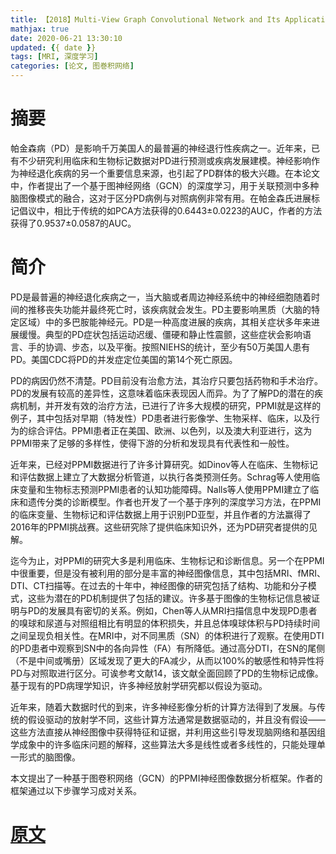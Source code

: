 ```yaml
---
title: 【2018】Multi-View Graph Convolutional Network and Its Applications on Neuroimage Analysis for Parkinson’s Disease
mathjax: true
date: 2020-06-21 13:30:10
updated: {{ date }}
tags: [MRI, 深度学习]
categories: [论文, 图巻积网络]
---
```


# 摘要

帕金森病（PD）是影响千万美国人的最普遍的神经退行性疾病之一。近年来，已有不少研究利用临床和生物标记数据对PD进行预测或疾病发展建模。神经影响作为神经退化疾病的另一个重要信息来源，也引起了PD群体的极大兴趣。在本论文中，作者提出了一个基于图神经网络（GCN）的深度学习，用于关联预测中多种脑图像模式的融合，这对于区分PD病例与对照病例非常有用。在帕金森氏进展标记倡议中，相比于传统的如PCA方法获得的0.6443±0.0223的AUC，作者的方法获得了0.9537±0.0587的AUC。

# 简介

PD是最普遍的神经退化疾病之一，当大脑或者周边神经系统中的神经细胞随着时间的推移丧失功能并最终死亡时，该疾病就会发生。PD主要影响黑质（大脑的特定区域）中的多巴胺能神经元。PD是一种高度进展的疾病，其相关症状多年来进展缓慢。典型的PD症状包括运动迟缓、僵硬和静止性震颤，这些症状会影响语言、手的协调、步态，以及平衡。按照NIEHS的统计，至少有50万美国人患有PD。美国CDC将PD的并发症定位美国的第14个死亡原因。

PD的病因仍然不清楚。PD目前没有治愈方法，其治疗只要包括药物和手术治疗。PD的发展有较高的差异性，这意味着临床表现因人而异。为了了解PD的潜在的疾病机制，并开发有效的治疗方法，已进行了许多大规模的研究，PPMI就是这样的例子，其中包括对早期（特发性）PD患者进行影像学、生物采样、临床，以及行为的综合评估。PPMI患者正在美国、欧洲、以色列，以及澳大利亚进行，这为PPMI带来了足够的多样性，使得下游的分析和发现具有代表性和一般性。

近年来，已经对PPMI数据进行了许多计算研究。如Dinov等人在临床、生物标记和评估数据上建立了大数据分析管道，以执行各类预测任务。Schrag等人使用临床变量和生物标志预测PPMI患者的认知功能障碍。Nalls等人使用PPMI建立了临床和遗传分类的诊断模型。作者也开发了一个基于序列的深度学习方法，在PPMI的临床变量、生物标记和评估数据上用于识别PD亚型，并且作者的方法赢得了2016年的PPMI挑战赛。这些研究除了提供临床知识外，还为PD研究者提供的见解。

迄今为止，对PPMI的研究大多是利用临床、生物标记和诊断信息。另一个在PPMI中很重要，但是没有被利用的部分是丰富的神经图像信息，其中包括MRI、fMRI、DTI、CT扫描等。在过去的十年中，神经图像的研究包括了结构、功能和分子模式，这些为潜在的PD机制提供了包括的建议。许多基于图像的生物标记信息被证明与PD的发展具有密切的关系。例如，Chen等人从MRI扫描信息中发现PD患者的嗅球和尿道与对照组相比有明显的体积损失，并且总体嗅球体积与PD持续时间之间呈现负相关性。在MRI中，对不同黑质（SN）的体积进行了观察。在使用DTI的PD患者中观察到SN中的各向异性（FA）有所降低。通过高分DTI，在SN的尾侧（不是中间或嘴册）区域发现了更大的FA减少，从而以100%的敏感性和特异性将PD与对照取进行区分。可诶参考文献14，该文献全面回顾了PD的生物标记成像。基于现有的PD病理学知识，许多神经放射学研究都以假设为驱动。

近年来，随着大数据时代的到来，许多神经影像分析的计算方法得到了发展。与传统的假设驱动的放射学不同，这些计算方法通常是数据驱动的，并且没有假设——这些方法直接从神经图像中获得特征和证据，并利用这些引导发现脑网络和基因组学成象中的许多临床问题的解释，这些算法大多是线性或者多线性的，只能处理单一形式的脑图像。

本文提出了一种基于图卷积网络（GCN）的PPMI神经图像数据分析框架。作者的框架通过以下步骤学习成对关系。

# [原文](https://www.ncbi.nlm.nih.gov/pmc/articles/PMC6371363/)